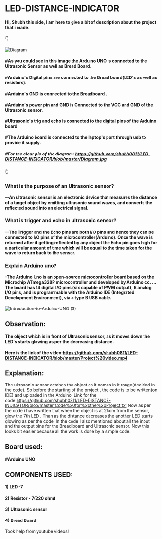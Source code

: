 # LED-DISTANCE-INDICATOR


#### Hi, Shubh this side, I am here to give a bit of description about the project that i made. 

👇                                                                                                                                      


![Diagram](https://user-images.githubusercontent.com/79529647/119790780-0cd4c600-be89-11eb-9bc9-00fc480c5582.jpg)

#### #As you could see in this image the Arduino UNO is connected to the Ultrasonic Sensor as well as Bread Board.
#### #Arduino's Digital pins are connected to the Bread board(LED's as well as resistors).
#### #Arduino's GND is connected to the Breadboard .
#### #Arduino's power pin and GND is Connected to the VCC and GND of the Ultrasonic sensor.
#### #Ultrasonic's trig and echo is connected to the digital pins of the Arduino board.
#### #The Arduino board is connected to the laptop's port through usb to provide it supply.
##### #For the clear pic of the diagram: https://github.com/shubh0811/LED-DISTANCE-INDICATOR/blob/master/Diagram.jpg
                                                                                                                          
👆    

### What is the purpose of an Ultrasonic sensor?
#### --An ultrasonic sensor is an electronic device that measures the distance of a target object by emitting ultrasonic sound waves, and converts the reflected sound into an electrical signal.

### What is trigger and echo in ultrasonic sensor?
#### --The Trigger and the Echo pins are both I/O pins and hence they can be connected to I/O pins of the microcontroller(Arduino). Once the wave is returned after it getting reflected by any object the Echo pin goes high for a particular amount of time which will be equal to the time taken for the wave to return back to the sensor.


### Explain Arduino uno? 
#### -The Arduino Uno is an open-source microcontroller board based on the Microchip ATmega328P microcontroller and developed by Arduino.cc. ... The board has 14 digital I/O pins (six capable of PWM output), 6 analog I/O pins, and is programmable with the Arduino IDE (Integrated Development Environment), via a type B USB cable.

![Introduction-to-Arduino-UNO (3)](https://user-images.githubusercontent.com/79529647/119869684-6236c480-bed5-11eb-8891-4a6393d527bb.jpg)



## Observation:
#### The object which is in front of Ultrasonic sensor, as it moves down the LED's starts glowing as per the decreasing distance. 

#### Here is the link of the video:https://github.com/shubh0811/LED-DISTANCE-INDICATOR/blob/master/Project%20video.mp4

## Explanation:
The ultrasonic sensor catches the object as it comes in it range(decided in the code). So before the starting of the project , the code is to be written(on IDE) and uploaded in the Arduino. Link for the code:https://github.com/shubh0811/LED-DISTANCE-INDICATOR/blob/master/Code%20for%20the%20Project.txt
Now as per the code i have written that when the object is at 25cm from the sensor, glow the 7th LED . Than as the distance decreases the another LED starts glowing as per the code. In the code I also mentioned about all the input and the output pins for the Bread board and Ultrasonic sensor.
Now this looks bit easier because all the work is done by a simple code. 


## Board used:
#### #Arduino UNO

## COMPONENTS USED:
#### 1) LED -7
#### 2) Resistor - 7(220 ohm)
#### 3) Ultrasonic sensor
#### 4) Bread Board


Took help from youtube videos!                              










